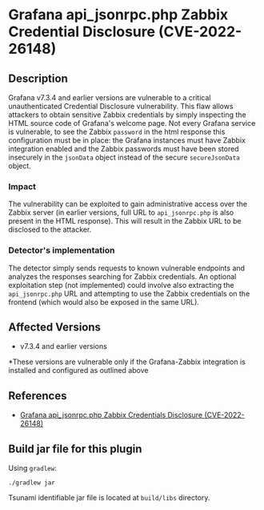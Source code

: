 # Grafana api_jsonrpc.php Zabbix Credential Disclosure (CVE-2022-26148)

## Description

Grafana v7.3.4 and earlier versions are vulnerable to a critical unauthenticated
Credential Disclosure vulnerability. This flaw allows attackers to obtain sensitive
Zabbix credentials by simply inspecting the HTML source code of Grafana's welcome page.
Not every Grafana service is vulnerable, to see the Zabbix `password` in the html
response this configuration must be in place: the Grafana instances must have Zabbix
integration enabled and the Zabbix passwords must have been stored insecurely in the
`jsonData` object instead of the secure `secureJsonData` object.

### Impact

The vulnerability can be exploited to gain administrative access over the Zabbix server
(in earlier versions, full URL to `api_jsonrpc.php` is also present in the HTML response).
This will result in the Zabbix URL to be disclosed to the attacker.

### Detector's implementation

The detector simply sends requests to known vulnerable endpoints and analyzes the responses
searching for Zabbix credentials. An optional exploitation step (not implemented) could
involve also extracting the `api_jsonrpc.php` URL and attempting to use the Zabbix credentials
on the frontend (which would also be exposed in the same URL).

## Affected Versions

- v7.3.4 and earlier versions

*These versions are vulnerable only if the Grafana-Zabbix integration is installed and configured as outlined above

## References

- [Grafana api_jsonrpc.php Zabbix Credentials Disclosure (CVE-2022-26148)](https://nvd.nist.gov/vuln/detail/cve-2022-26148)

## Build jar file for this plugin

Using `gradlew`:

```shell
./gradlew jar
```

Tsunami identifiable jar file is located at `build/libs` directory.

